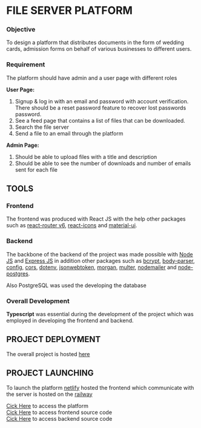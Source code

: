 # FILE SERVER PLATFORM

### Objective
To design a platform that distributes documents in the form of wedding cards, admission
forms  on behalf of various businesses to different users.

### Requirement
The platform should have admin and a user page with different roles

**User Page:**
1. Signup & log in with an email and password with account verification. There should be a
reset password feature to recover lost passwords password.
2. See a feed page that contains a list of files that can be downloaded.
3. Search the file server
4. Send a file to an email through the platform

**Admin Page:**
1. Should be able to upload files with a title and description
2. Should be able to see the number of downloads and number of emails sent for each file

## TOOLS
### Frontend
The frontend was produced with React JS with the help other packages such as [react-router v6](https://reactrouter.com/en/main), [react-icons](https://react-icons.github.io/react-icons/) and [material-ui](https://mui.com/).
### Backend
The backbone of the backend of the project was made possible with [Node JS](https://nodejs.org/en/) and [Express JS](https://expressjs.com/) in addition other packages such as [bcrypt](https://www.npmjs.com/package/bcrypt), [body-parser](https://www.npmjs.com/package/body-parser), [config](https://www.npmjs.com/package/config), [cors](https://www.npmjs.com/package/cors), [dotenv](https://www.npmjs.com/package/dotenv), [jsonwebtoken](https://jwt.io/introduction), [morgan](https://www.npmjs.com/package/morgan), [multer](https://www.npmjs.com/package/multer), [nodemailer](https://nodemailer.com/about/) and [node-postgres](https://node-postgres.com/). 

Also PostgreSQL was used the developing the database  


### Overall Development
**Typescript** was essential during the development of the project which was employed in developing the frontend and backend.

## PROJECT DEPLOYMENT
The overall project is hosted [here](https://github.com/GuildfordGeorge093121/FileServer2023)


## PROJECT LAUNCHING
To launch the platform [netlify](https://www.netlify.com/) hosted the frontend which communicate with the server is hosted on the [railway](https://railway.app/) 

[Cick Here](https://georgeguildfordlizzyplatform.netlify.app/) to access the platform <br>
[Cick Here](https://georgeguildfordlizzyplatform.netlify.app/) to access frontend source code <br>
[Cick Here](https://github.com/GuildfordGeorge093121/lizzyBackend) to access backend source code


